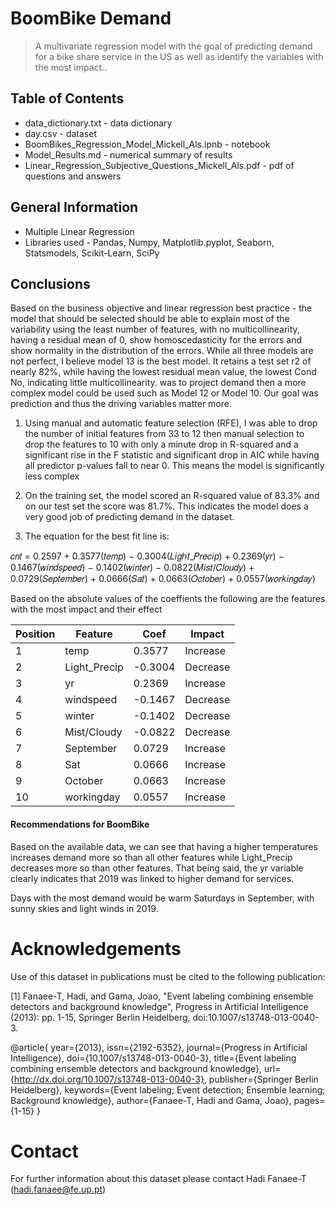 # BoomBike Demand
> A multivariate regression model with the goal of predicting demand for a bike share service in the US as well as identify the variables with the most impact.. 

## Table of Contents
* data_dictionary.txt - data dictionary
* day.csv - dataset
* BoomBikes_Regression_Model_Mickell_Als.ipnb - notebook
* Model_Results.md - numerical summary of results
* Linear_Regression_Subjective_Questions_Mickell_Als.pdf - pdf of questions and answers

## General Information
* Multiple Linear Regression
* Libraries used - Pandas, Numpy, Matplotlib.pyplot, Seaborn, Statsmodels, Scikit-Learn, SciPy

## Conclusions
 Based on the business objective and linear regression best practice - the model that should be selected should be able to explain most of the variability using the least number of features, with no multicollinearity, having a residual mean of 0, show homoscedasticity for the errors and show normality in the distribution of the errors. While all three models are not perfect, I believe model 13 is the best model. It retains a test set r2 of nearly 82%, while having the lowest residual mean value, the lowest Cond No, indicating little multicollinearity. was to project demand then a more complex model could be used such as Model 12 or Model 10. Our goal was prediction and thus the driving variables matter more.

1) Using manual and automatic feature selection (RFE), I was able to drop the number of initial features from 33 to 12 then manual selection to drop the features to 10 with only a minute drop in R-squared and a significant rise in the F statistic and significant drop in AIC while having all predictor p-values fall to near 0. This means the model is significantly less complex

2) On the training set, the model scored an R-squared value of 83.3% and on our test set the score was 81.7%. This indicates the model does a very good job of predicting demand in the dataset.

3) The equation for the best fit line is:

𝑐𝑛𝑡 = 0.2597 + 0.3577(𝑡𝑒𝑚𝑝) − 0.3004(𝐿𝑖𝑔ℎ𝑡_𝑃𝑟𝑒𝑐𝑖𝑝) + 0.2369(𝑦𝑟) − 0.1467(𝑤𝑖𝑛𝑑𝑠𝑝𝑒𝑒𝑑)  − 0.1402(𝑤𝑖𝑛𝑡𝑒𝑟) − 0.0822(𝑀𝑖𝑠𝑡/𝐶𝑙𝑜𝑢𝑑𝑦) + 0.0729(𝑆𝑒𝑝𝑡𝑒𝑚𝑏𝑒𝑟) + 0.0666(𝑆𝑎𝑡) + 0.0663(𝑂𝑐𝑡𝑜𝑏𝑒𝑟) + 0.0557(𝑤𝑜𝑟𝑘𝑖𝑛𝑔𝑑𝑎𝑦)

Based on the absolute values of the coeffients the following are the features with the most impact and their effect

|Position|Feature      | Coef   | Impact  |
|--------|-------------|--------|---------|
|   1    | temp        |  0.3577| Increase|
|   2    | Light_Precip| -0.3004| Decrease|
|   3    | yr          |  0.2369| Increase|
|   4    | windspeed   | -0.1467| Decrease|
|   5    | winter      | -0.1402| Decrease|
|   6    | Mist/Cloudy | -0.0822| Decrease|
|   7    | September   |  0.0729| Increase|
|   8    | Sat         |  0.0666| Increase|
|   9    | October     |  0.0663| Increase|
|   10   | workingday  |  0.0557| Increase|

#### Recommendations for BoomBike
Based on the available data, we can see that having a higher temperatures increases demand more so than all other features while Light_Precip decreases more so than other features. That being said, the yr variable clearly indicates that 2019 was linked to higher demand for services.

Days with the most demand would be warm Saturdays in September, with sunny skies and light winds in 2019.

# Acknowledgements

Use of this dataset in publications must be cited to the following publication:

[1] Fanaee-T, Hadi, and Gama, Joao, "Event labeling combining ensemble detectors and background knowledge", Progress in Artificial Intelligence (2013): pp. 1-15, Springer Berlin Heidelberg, doi:10.1007/s13748-013-0040-3.

@article{
	year={2013},
	issn={2192-6352},
	journal={Progress in Artificial Intelligence},
	doi={10.1007/s13748-013-0040-3},
	title={Event labeling combining ensemble detectors and background knowledge},
	url={http://dx.doi.org/10.1007/s13748-013-0040-3},
	publisher={Springer Berlin Heidelberg},
	keywords={Event labeling; Event detection; Ensemble learning; Background knowledge},
	author={Fanaee-T, Hadi and Gama, Joao},
	pages={1-15}
}


Contact
=========================================
	
For further information about this dataset please contact Hadi Fanaee-T (hadi.fanaee@fe.up.pt)